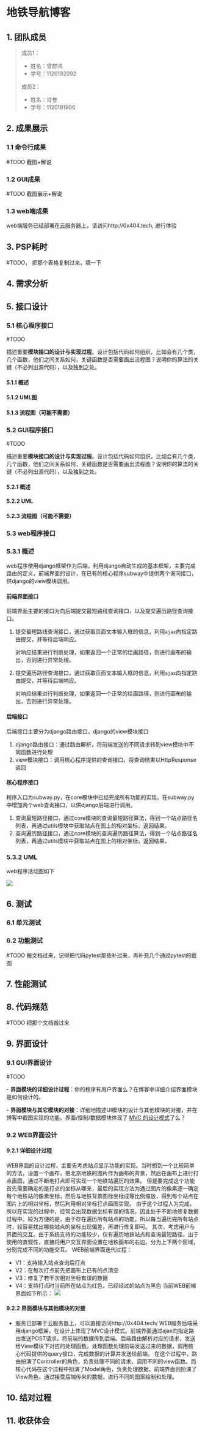 # 地铁导航博客



## 1. 团队成员

> 成员1：
>
> * 姓名：曾群鸿
> * 学号：1120192092
>
> 成员2：
>
> * 姓名：肖誉
> * 学号：1120191906



## 2. 成果展示

### 1.1 命令行成果

#TODO 截图+解说

### 1.2 GUI成果

#TODO 截图展示+解说

### 1.3 web端成果

web端服务已经部署在云服务器上，请访问http://0x404.tech, 进行体验



## 3. PSP耗时

#TODO， 把那个表格复制过来，填一下



## 4. 需求分析



## 5. 接口设计

### 5.1 核心程序接口

#TODO

描述重要**模块接口的设计与实现过程**。设计包括代码如何组织，比如会有几个类，几个函数，他们之间关系如何，关键函数是否需要画出流程图？说明你的算法的关键（不必列出源代码），以及独到之处。

#### 5.1.1 概述

#### 5.1.2 UML图

#### 5.1.3 流程图（可能不需要）

### 5.2 GUI程序接口

#TODO

描述重要**模块接口的设计与实现过程**。设计包括代码如何组织，比如会有几个类，几个函数，他们之间关系如何，关键函数是否需要画出流程图？说明你的算法的关键（不必列出源代码），以及独到之处。

#### 5.2.1 概述

#### 5.2.2 UML

#### 5.2.3 流程图（可能不需要）

### 5.3 web程序接口

### 5.3.1 概述

web程序使用django框架作为后端，利用django自动生成的基本框架，主要完成路由的定义，前端界面的设计，在已有的核心程序subway中提供两个询问接口，供django的view模块调用。

#### 前端界面接口

前端界面主要的接口为向后端提交最短路线查询接口，以及提交遍历路径查询接口。

1. 提交最短路线查询接口，通过获取页面文本输入框的信息，利用`ajax`向指定路由提交，并等待后端响应。

   对响应结果进行判断处理，如果返回一个正常的绘画路径，则进行画布的输出，否则进行异常处理。

2. 提交遍历路径查询接口，通过获取页面文本输入框的信息，利用`ajax`向指定路由提交，并等待后端响应。

   对响应结果进行判断处理，如果返回一个正常的绘画路径，则进行画布的输出，否则进行异常处理。

#### 后端接口

后端接口主要分为django路由接口，django的view模块接口

1. django路由接口：通过路由解析，将前端发送的不同请求转到view模块中不同函数进行处理
2. view模块接口：调用核心程序提供的查询接口，将查询结果以HttpResponse返回

#### 核心程序接口

程序入口为subway.py，在core模块中已经完成所有功能的实现，在subway.py中增加两个web查询接口，以供django后端进行调用。

1. 查询最短路径接口，通过core模块的查询最短路径算法，得到一个站点路径名列表，再通过utils模块中获取站点在图上的相对坐标，返回结果。
2. 查询遍历路径接口，通过core模块的查询遍历路径算法，得到一个站点路径名列表，再通过utils模块中获取站点在图上的相对坐标，返回结果。

### 5.3.2 UML

web程序活动图如下

![](http://image-hosting-404.oss-cn-beijing.aliyuncs.com/img/web_pic1.png)

## 6. 测试

### 6.1 单元测试

### 6.2 功能测试

#TODO 搬文档过来，记得把代码pytest那些补过来，再补充几个通过pytest的截图



## 7. 性能测试



## 8. 代码规范

#TODO 把那个文档搬过来



## 9. 界面设计

### 9.1 GUI界面设计

#TODO

\- **界面模块的详细设计过程**：你的程序有用户界面么？在博客中详细介绍界面模块是如何设计的。

\- **界面模块与其它模块的对接**：详细地描述UI模块的设计与其他模块的对接，并在博客中截图实现的功能。界面/控制/数据模块体现了 [MVC 的设计模式](https://en.wikipedia.org/wiki/Model–view–controller)了么？

### 9.2 WEB界面设计

#### 9.2.1 详细设计过程
WEB界面的设计过程，主要先考虑站点显示功能的实现。当时想到一个比较简单的方法，设置一个画布，把北京地铁的图片作为画布的背景，然后在画布上进行打点画圆，通过不断地打点即可实现一个地铁站遍历的效果。
但是要完成这个功能首先需要确定的是打点的坐标从哪来，最后的实现方法为通过图片的像素逐一确定每个地铁站的像素坐标，然后与地铁背景图标坐标成等比例缩放，得到每个站点在图片上的相对坐标，然后利用相对坐标打点画图实现。
由于这个过程人为完成，所以在实现的过程中，经常会出现数据坐标有误的情况，因此处于不断地修复数据过程中。较为方便的是，由于存在遍历所有站点的功能，所以每当遍历完所有站点时，较容易找出哪些站点的坐标出现偏差，再进行修复即可。
其次，考虑用户与界面的交互。由于系统支持的功能较少，仅有遍历地铁站点和查询最短路径，出于使用的直观性，直接将用户交互界面设置在地铁画布的右边，分为上下两个区域，分别完成不同的功能交互。
WEB前端界面迭代过程：
* V1：支持输入站点查询后打点
* V2：在每次打点前先把画布上已有的点清空
* V3：修复了若干次相对坐标有误的数据
* V4：支持打点时当前所在站点为红色，已经经过的站点为黑色
当前WEB前端界面如下所示：
![](http://image-hosting-404.oss-cn-beijing.aliyuncs.com/img/web_pic2.png)

#### 9.2.2 界面模块与其他模块的对接
* 服务已部署于云服务器上，可以直接访问http://0x404.tech/
WEB服务后端采用django框架，在设计上体现了MVC设计模式。前端界面通过ajax向指定路由发送POST请求，将前端的数据传到后端。后端路由解析对应的请求，发送给View模块下对应的处理函数。处理函数处理前端发送过来的数据，调用核心代码提供的query接口，完成数据的计算并发送给前端。
在这个过程中，路由扮演了Controller的角色，负责处理不同的请求，调用不同的view函数。而核心代码在这个过程中扮演了Model角色，负责处理数据。前端界面则扮演了View角色，通过接受后端传来的数据，进行不同的图案绘制和处理。
 



## 10. 结对过程



## 11. 收获体会